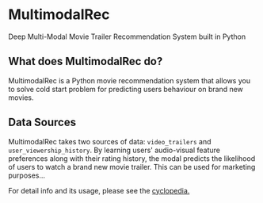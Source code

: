 # MultimodalRec
Deep Multi-Modal Movie Trailer Recommendation System built in Python

## What does MultimodalRec do?

MultimodalRec is a Python movie recommendation system that allows you to solve cold start problem for predicting users behaviour on brand new movies.  

## Data Sources

MultimodalRec takes two sources of data: `video_trailers` and `user_viewership_history`. By learning users' audio-visual feature preferences along with their rating history, the modal predicts the likelihood of users to watch a brand new movie trailer. This can be used for marketing purposes...

For detail info and its usage, please see the [cyclopedia.](https://github.com/asgundogdu/multimodalrec)







